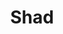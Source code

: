 ---
templateKey: blog-post
featuredpost: false
featuredimage: /assets/Shad.png
title: Shad
description: Fish|Pole
testfield: 1412
---